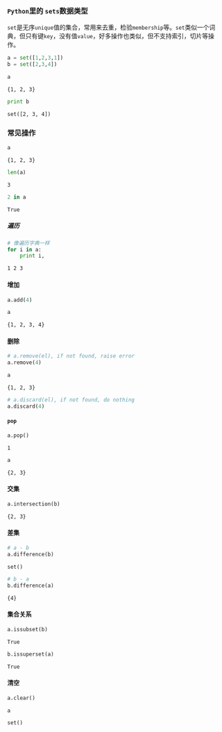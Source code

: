 
### `Python`里的 `sets`数据类型

`set`是无序`unique`值的集合，常用来去重，检验`membership`等。`set`类似一个词典，但只有键`key`，没有值`value`，好多操作也类似，但不支持索引，切片等操作。


```python
a = set([1,2,3,1])
b = set([2,3,4])
```


```python
a
```




    {1, 2, 3}




```python
print b
```

    set([2, 3, 4])


### 常见操作


```python
a
```




    {1, 2, 3}




```python
len(a)
```




    3




```python
2 in a
```




    True



##### 遍历


```python
# 像遍历字典一样
for i in a:
    print i,
```

    1 2 3


#### 增加


```python
a.add(4)
```


```python
a
```




    {1, 2, 3, 4}



#### 删除


```python
# a.remove(el), if not found, raise error
a.remove(4)
```


```python
a
```




    {1, 2, 3}




```python
# a.discard(el), if not found, do nothing
a.discard(4)
```

#### `pop`


```python
a.pop()
```




    1




```python
a
```




    {2, 3}



#### 交集


```python
a.intersection(b)
```




    {2, 3}



#### 差集


```python
# a - b
a.difference(b)
```




    set()




```python
# b - a
b.difference(a)
```




    {4}



#### 集合关系 


```python
a.issubset(b)
```




    True




```python
b.issuperset(a)
```




    True



#### 清空


```python
a.clear()
```


```python
a
```




    set()


